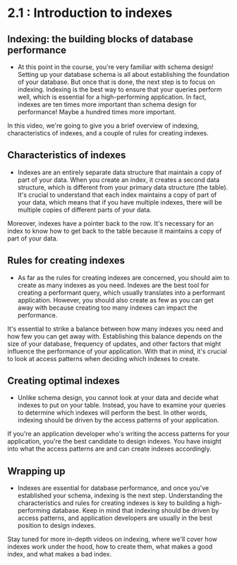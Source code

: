 # 2.1 : Introduction to indexes

## Indexing: the building blocks of database performance

- At this point in the course, you're very familiar with schema design! Setting up your database schema is all about establishing the foundation of your database. But once that is done, the next step is to focus on indexing. Indexing is the best way to ensure that your queries perform well, which is essential for a high-performing application. In fact, indexes are ten times more important than schema design for performance! Maybe a hundred times more important.

In this video, we're going to give you a brief overview of indexing, characteristics of indexes, and a couple of rules for creating indexes.


## Characteristics of indexes

- Indexes are an entirely separate data structure that maintain a copy of part of your data. When you create an index, it creates a second data structure, which is different from your primary data structure (the table). It's crucial to understand that each index maintains a copy of part of your data, which means that if you have multiple indexes, there will be multiple copies of different parts of your data.

Moreover, indexes have a pointer back to the row. It's necessary for an index to know how to get back to the table because it maintains a copy of part of your data.


## Rules for creating indexes

- As far as the rules for creating indexes are concerned, you should aim to create as many indexes as you need. Indexes are the best tool for creating a performant query, which usually translates into a performant application. However, you should also create as few as you can get away with because creating too many indexes can impact the performance.

It's essential to strike a balance between how many indexes you need and how few you can get away with. Establishing this balance depends on the size of your database, frequency of updates, and other factors that might influence the performance of your application. With that in mind, it's crucial to look at access patterns when deciding which indexes to create.


## Creating optimal indexes

- Unlike schema design, you cannot look at your data and decide what indexes to put on your table. Instead, you have to examine your queries to determine which indexes will perform the best. In other words, indexing should be driven by the access patterns of your application.

If you're an application developer who's writing the access patterns for your application, you're the best candidate to design indexes. You have insight into what the access patterns are and can create indexes accordingly.



## Wrapping up

- Indexes are essential for database performance, and once you've established your schema, indexing is the next step. Understanding the characteristics and rules for creating indexes is key to building a high-performing database. Keep in mind that indexing should be driven by access patterns, and application developers are usually in the best position to design indexes.

Stay tuned for more in-depth videos on indexing, where we'll cover how indexes work under the hood, how to create them, what makes a good index, and what makes a bad index.